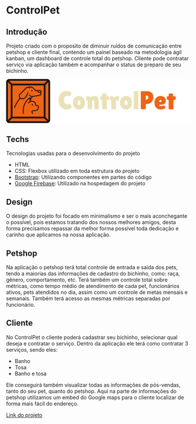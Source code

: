 # ControlPet
## Introdução

Projeto criado com o proposito de diminuir ruídos de comunicação entre petshop e cliente final, contendo um painel baseado na metodologia ágil kanban, um dashboard de controle total do petshop. Cliente pode contratar serviço via aplicação também e acompanhar o status de preparo de seu bichinho.

![Logo ControlPet](cliente/login/Logo.png)

## Techs

Tecnologias usadas para o desenvolvimento do projeto

* HTML
* CSS: Flexbox utilizado em toda estrutura do projeto
* [Bootstrap](https://getbootstrap.com/): Utilizando componentes em partes do código
* [Google Firebase](https://firebase.google.com/?hl=pt): Utilizado na hospedagem do projeto

## Design

O design do projeto foi focado em minimalismo e ser o mais aconchegante o possível, pois estamos tratando dos nossos melhores amigos, desta forma precisamos repassar da melhor forma possível toda dedicação e carinho que aplicamos na nossa aplicação.

## Petshop

Na aplicação o petshop terá total controle de entrada e saída dos pets, tendo a maiorias das informações de cadastro do bichinho, como: raça, gênero, comportamento, etc. Terá também um controle total sobre métricas, como tempo médio de atendimento de cada pet, funcionários ativos, pets atendidos no dia, assim como um controle de metas mensais e semanais. Também terá acesso as mesmas métricas separadas por funcionário. 

## Cliente 

No ControlPet o cliente poderá cadastrar seu bichinho, selecionar qual deseja e contratar o serviço. Dentro da aplicação ele terá como contratar 3 serviços, sendo eles: 
* Banho
* Tosa
* Banho e tosa

Ele conseguirá também visualizar todas as informações de pós-vendas, tanto do seu pet, quanto do petshop. Aqui na parte de informações do petshop utilizamos um embed do Google maps para o cliente localizar de forma mais fácil do endereço. 

[Link do projeto](https://controlpet-a1421.web.app/)
